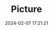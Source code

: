 ---
weight: 1
images:
- /images/edited/316.jpeg
title: Picture
date: 2024-02-07 17:21:21
tags: [luminarneo,work,ilce7m3,person,people]
---